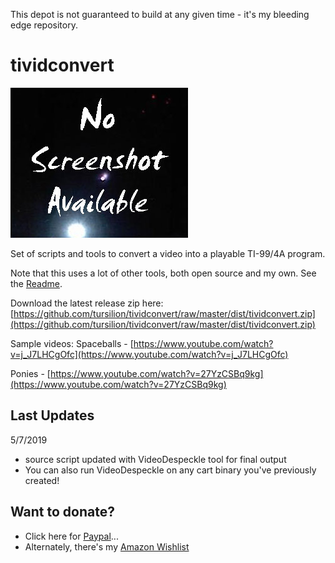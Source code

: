 This depot is not guaranteed to build at any given time - it's my bleeding edge repository.

tividconvert
============

![Screenshot](https://github.com/tursilion/tividconvert/raw/master/dist/noimage.jpg)

Set of scripts and tools to convert a video into a playable TI-99/4A program.

Note that this uses a lot of other tools, both open source and my own. See the [Readme](readme.txt).

Download the latest release zip here: [https://github.com/tursilion/tividconvert/raw/master/dist/tividconvert.zip](https://github.com/tursilion/tividconvert/raw/master/dist/tividconvert.zip)

Sample videos:
Spaceballs - [https://www.youtube.com/watch?v=j_J7LHCgOfc](https://www.youtube.com/watch?v=j_J7LHCgOfc)

Ponies - [https://www.youtube.com/watch?v=27YzCSBq9kg](https://www.youtube.com/watch?v=27YzCSBq9kg)

Last Updates
------------
5/7/2019
- source script updated with VideoDespeckle tool for final output
- You can also run VideoDespeckle on any cart binary you've previously created!

Want to donate?
---------------

- Click here for [Paypal](https://PayPal.Me/tursilion)...
- Alternately, there's my [Amazon Wishlist](http://www.amazon.com/gp/registry/2AFCOAM5DD1L6/ref=cm_aya_wl/103-5991996-6483001)

